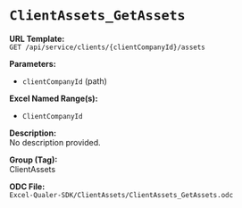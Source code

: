 # `ClientAssets_GetAssets`

**URL Template:**  
`GET /api/service/clients/{clientCompanyId}/assets`

**Parameters:**  
- `clientCompanyId` (path)

**Excel Named Range(s):**  
- `ClientCompanyId`

**Description:**  
No description provided.

**Group (Tag):**  
ClientAssets

**ODC File:**  
`Excel-Qualer-SDK/ClientAssets/ClientAssets_GetAssets.odc`
